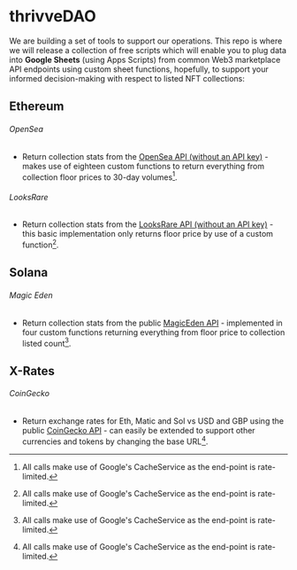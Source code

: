 # thrivveDAO

We are building a set of tools to support our operations. This repo is where we will release a collection of free scripts which will enable you to plug data into **Google Sheets** (using Apps Scripts) from common Web3 marketplace API endpoints using custom sheet functions, hopefully, to support your informed decision-making with respect to listed NFT collections:

## Ethereum
###### OpenSea
- Return collection stats from the [OpenSea API (without an API key)](https://docs.opensea.io/reference/api-overview) - makes use of eighteen custom functions to return everything from collection floor prices to 30-day volumes[^1].

###### LooksRare
- Return collection stats from the [LooksRare API (without an API key)](https://docs.looksrare.org/developers/public-api-documentation) - this basic implementation only returns floor price by use of a custom function[^1].

## Solana
###### Magic Eden
- Return collection stats from the public [MagicEden API](https://api.magiceden.dev/) - implemented in four custom functions returning everything from floor price to collection listed count[^1].

## X-Rates
###### CoinGecko
- Return exchange rates for Eth, Matic and Sol vs USD and GBP using the public [CoinGecko API](https://www.coingecko.com/en/api) - can easily be extended to support other currencies and tokens by changing the base URL[^1].

[^1]: All calls make use of Google's CacheService as the end-point is rate-limited.
